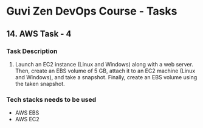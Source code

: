 # Guvi Zen DevOps Course - Tasks

## 14. AWS Task - 4

### Task Description

1. Launch an EC2 instance (Linux and Windows) along with a web server. Then, create an EBS volume of 5 GB, attach it to an EC2 machine (Linux and Windows), and take a snapshot. Finally, create an EBS volume using the taken snapshot.

### Tech stacks needs to be used

- AWS EBS
- AWS EC2

